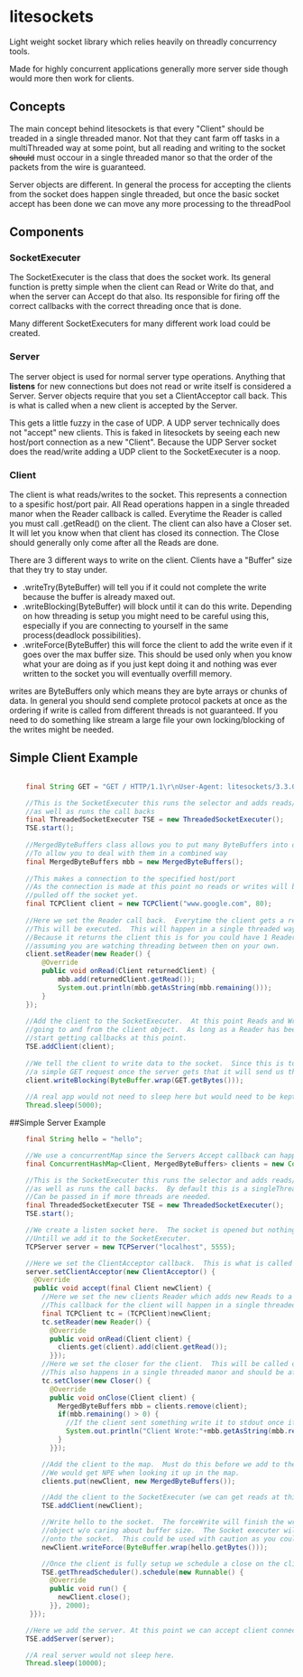 



# litesockets
Light weight socket library which relies heavily on threadly concurrency tools.

Made for highly concurrent applications generally more server side though would more then work for clients.

## Concepts

The main concept behind litesockets is that every "Client" should be treaded in a single threaded manor.  Not that they cant farm off tasks in a multiThreaded way at some point, but all reading and writing to the socket ~~should~~ must occour in a single threaded manor so that the order of the packets from the wire is guaranteed.

Server objects are different.  In general the process for accepting the clients from the socket does happen single threaded, but once the basic socket accept has been done we can move any more processing to the threadPool

## Components

### SocketExecuter

The SocketExecuter is the class that does the socket work.  Its general function is pretty simple when the client can Read or Write do that, and when the server can Accept do that also.  Its responsible for firing off the correct callbacks with the correct threading once that is done.

Many different SocketExecuters for many different work load could be created.

### Server

The server object is used for normal server type operations.  Anything that **listens** for new connections but does not read or write itself is considered a Server.  Server objects require that you set a ClientAcceptor call back.  This is what is called when a new client is accepted by the Server.

This gets a little fuzzy in the case of UDP.  A UDP server technically does not "accept" new clients.  This is faked in litesockets by seeing each new host/port connection as a new "Client".  Because the UDP Server socket does the read/write adding a UDP client to the SocketExecuter is a noop.

### Client

The client is what reads/writes to the socket.  This represents a connection to a spesific host/port pair.
All Read operations happen in a single threaded manor when the Reader callback is called.  Everytime the Reader is called you must call .getRead() on the client.  The client can also have a Closer set.  It will let you know when that client has closed its connection.  The Close should generally only come after all the Reads are done. 

There are 3 different ways to write on the client.  Clients have a "Buffer" size that they try to stay under.  

-  .writeTry(ByteBuffer) will tell you if it could not complete the write because the buffer is already maxed out.  
-  .writeBlocking(ByteBuffer) will block until it can do this write.  Depending on how threading is setup you might need to be careful using this, especially if you are connecting to yourself in the same process(deadlock possibilities).
-  .writeForce(ByteBuffer) this will force the client to add the write even if it goes over the max buffer size.  This should be used only when you know what your are doing as if you just kept doing it and nothing was ever written to the socket you will eventually overfill memory.

writes are ByteBuffers only which means they are byte arrays or chunks of data.  In general you should send complete protocol packets at once as the ordering if write is called from different threads is not guaranteed.  If you need to do something like stream a large file your own locking/blocking of the writes might be needed.



## Simple Client Example

```java

    final String GET = "GET / HTTP/1.1\r\nUser-Agent: litesockets/3.3.0\r\nHost: www.google.com\r\nAccept: */*\r\n\r\n";

    //This is the SocketExecuter this runs the selector and adds reads/writes to the clients
    //as well as runs the call backs 
    final ThreadedSocketExecuter TSE = new ThreadedSocketExecuter();
    TSE.start();
    
    //MergedByteBuffers class allows you to put many ByteBuffers into one object
    //To allow you to deal with them in a combined way
    final MergedByteBuffers mbb = new MergedByteBuffers();
    
    //This makes a connection to the specified host/port
    //As the connection is made at this point no reads or writes will be 
    //pulled off the socket yet.
    final TCPClient client = new TCPClient("www.google.com", 80);
    
    //Here we set the Reader call back.  Everytime the client gets a read
    //This will be executed.  This will happen in a single threaded way per client.
    //Because it returns the client this is for you could have 1 Reader for many clients
    //assuming you are watching threading between then on your own.
    client.setReader(new Reader() {
        @Override
        public void onRead(Client returnedClient) {
            mbb.add(returnedClient.getRead());
            System.out.println(mbb.getAsString(mbb.remaining()));
        }
    });
    
    //Add the client to the SocketExecuter.  At this point Reads and Writes will start
    //going to and from the client object.  As long as a Reader has been set you could
    //start getting callbacks at this point.
    TSE.addClient(client);
    
    //We tell the client to write data to the socket.  Since this is to an http server we send
    //a simple GET request once the server gets that it will send us the response.
    client.writeBlocking(ByteBuffer.wrap(GET.getBytes()));
    
    //A real app would not need to sleep here but would need to be kept from exiting some how
    Thread.sleep(5000);

```

##Simple Server Example

```java
    final String hello = "hello";

    //We use a concurrentMap since the Servers Accept callback can happen on any thread in the threadpool
    final ConcurrentHashMap<Client, MergedByteBuffers> clients = new ConcurrentHashMap<Client, MergedByteBuffers>();

    //This is the SocketExecuter this runs the selector and adds reads/writes to the clients
    //as well as runs the call backs.  By default this is a singleThreadPool, a threadpool
    //Can be passed in if more threads are needed.
    final ThreadedSocketExecuter TSE = new ThreadedSocketExecuter();
    TSE.start();

    //We create a listen socket here.  The socket is opened but nothing can be accepted
    //Untill we add it to the SocketExecuter.
    TCPServer server = new TCPServer("localhost", 5555);

    //Here we set the ClientAcceptor callback.  This is what is called when a new client connects to the server.
    server.setClientAcceptor(new ClientAcceptor() {
      @Override
      public void accept(final Client newClient) {
        //Here we set the new clients Reader which adds new Reads to a MergedByteBuffer
        //This callback for the client will happen in a single threaded manor.
        final TCPClient tc = (TCPClient)newClient;
        tc.setReader(new Reader() {
          @Override
          public void onRead(Client client) {
            clients.get(client).add(client.getRead());
          }});
        //Here we set the closer for the client.  This will be called only once when the socket is closed.
        //This also happens in a single threaded manor and should be after all the reads are processed for the client.
        tc.setCloser(new Closer() {
          @Override
          public void onClose(Client client) {
            MergedByteBuffers mbb = clients.remove(client);
            if(mbb.remaining() > 0) {
              //If the client sent something write it to stdout once it closed
              System.out.println("Client Wrote:"+mbb.getAsString(mbb.remaining()));
            }
          }});

        //Add the client to the map.  Must do this before we add to the TSE or
        //We would get NPE when looking it up in the map.
        clients.put(newClient, new MergedByteBuffers());

        //Add the client to the SocketExecuter (we can get reads at this point.
        TSE.addClient(newClient);

        //Write hello to the socket.  The forceWrite will finish the write to the client
        //object w/o caring about buffer size.  The Socket executer will deal with getting it
        //onto the socket.  This could be used with caution as you could over fill memory if you do this to fast.
        newClient.writeForce(ByteBuffer.wrap(hello.getBytes()));

        //Once the client is fully setup we schedule a close on the client for 2 seconds out.
        TSE.getThreadScheduler().schedule(new Runnable() {
          @Override
          public void run() {
            newClient.close();
          }}, 2000);
     }});

    //Here we add the server. At this point we can accept client connections.
    TSE.addServer(server);

    //A real server would not sleep here.
    Thread.sleep(10000);

```



